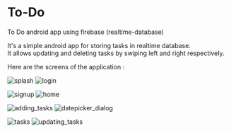 # To-Do
To Do android app using firebase (realtime-database)

It's a simple android app for storing tasks in realtime database.  
It allows updating and deleting tasks by swiping left and right respectively.

Here are the screens of the application :



![splash](https://user-images.githubusercontent.com/60170680/119781327-8354e080-bee8-11eb-9231-bd589fe527ac.jpg)
                ![login](https://user-images.githubusercontent.com/60170680/119783084-7fc25900-beea-11eb-9bb2-1bb8bd931a44.jpg)
     
![signup](https://user-images.githubusercontent.com/60170680/119783160-95378300-beea-11eb-99b2-67425135b595.jpg)
                ![home](https://user-images.githubusercontent.com/60170680/119783238-aa141680-beea-11eb-84ae-02f66dff83b6.jpg)

![adding_tasks](https://user-images.githubusercontent.com/60170680/119783900-4e965880-beeb-11eb-9e99-6f74c26ad798.jpg)
                ![datepicker_dialog](https://user-images.githubusercontent.com/60170680/119783961-5e15a180-beeb-11eb-9152-05cb3142b1ae.jpg)

![tasks](https://user-images.githubusercontent.com/60170680/122408774-3ffa0900-cfa0-11eb-97d6-58565f8ab88c.jpg)
                ![updating_tasks](https://user-images.githubusercontent.com/60170680/122407245-1ab8cb00-cf9f-11eb-96da-4da0157cd9bb.jpg)







